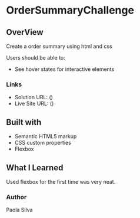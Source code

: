 # OrderSummaryChallenge

## OverView

Create a order summary using html and css

Users should be able to:
- See hover states for interactive elements

### Links

- Solution URL: ()
- Live Site URL: ()

## Built with
- Semantic HTML5 markup
- CSS custom properties
- Flexbox


## What I Learned
Used flexbox for the first time was very neat.

### Author
Paola Silva
